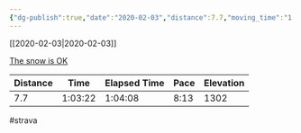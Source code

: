 ```yaml
---
{"dg-publish":true,"date":"2020-02-03","distance":7.7,"moving_time":"1:03:22","elapsed_time":"1:04:08","pace":"8:13","total_elevation_gain":1302,"url":"https://www.strava.com/activities/3069124597","permalink":"/01-personal/strava/2020-02-03-the-snow-is-ok/","dgPassFrontmatter":true}
---
```



[[2020-02-03\|2020-02-03]]

[The snow is OK](https://www.strava.com/activities/3069124597)

| Distance | Time    | Elapsed Time | Pace | Elevation |
| -------- | ------- | ------------ | ---- | --------- |
| 7.7      | 1:03:22 | 1:04:08      | 8:13 | 1302      |




#strava
